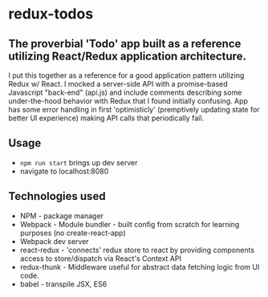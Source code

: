 # redux-todos

## The proverbial 'Todo' app built as a reference utilizing React/Redux application architecture.

I put this together as a reference for a good application pattern utilizing Redux w/ React. I mocked a server-side API with a promise-based Javascript "back-end" (api.js) and include comments describing some under-the-hood behavior with Redux that I found initially confusing. App has some error handling in first 'optimisticly' (premptively updating state for better UI experience) making API calls that periodically fail.

## Usage

- `npm run start` brings up dev server
- navigate to localhost:8080

## Technologies used

- NPM - package manager
- Webpack - Module bundler - built config from scratch for learning purposes (no create-react-app)
- Webpack dev server
- react-redux - 'connects' redux store to react by providing components access to store/dispatch via React's Context API
- redux-thunk - Middleware useful for abstract data fetching logic from UI code.
- babel - transpile JSX, ES6
